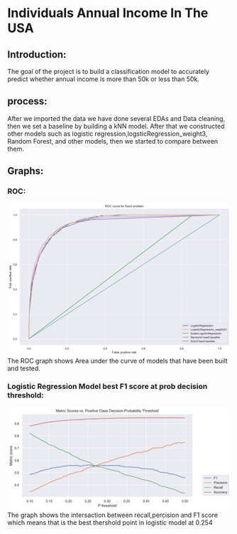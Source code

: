 # Individuals Annual Income In The USA
## Introduction: 
The goal of the project is to build a classification model to accurately predict whether annual income is more than 50k or less than 50k. 
## process: 
After we imported the data we have done several EDAs and Data cleaning, then we set a baseline by building a kNN model. After that we constructed other models such as logistic regression,logsticRegression_weight3, Random Forest, and other models, then we started to compare between them. 

## Graphs:
### ROC:
![](Images/ROC.png)
The ROC graph shows Area under the curve of models that have been built and tested.
### Logistic Regression Model best F1 score at prob decision threshold:
![](Images/THr.png)
The graph shows the intersaction between recall,percision and F1 score which means that is the best thershold point in logistic model at 0.254
